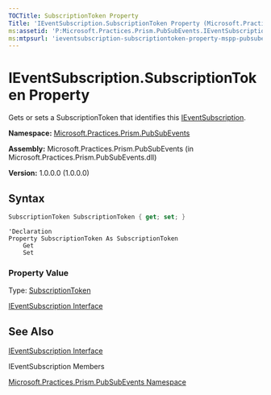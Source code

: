 ```yaml
---
TOCTitle: SubscriptionToken Property
Title: 'IEventSubscription.SubscriptionToken Property (Microsoft.Practices.Prism.PubSubEvents)'
ms:assetid: 'P:Microsoft.Practices.Prism.PubSubEvents.IEventSubscription.SubscriptionToken'
ms:mtpsurl: 'ieventsubscription-subscriptiontoken-property-mspp-pubsubevents.md'
---
```


# IEventSubscription.SubscriptionToken Property

Gets or sets a SubscriptionToken that identifies this [IEventSubscription](https://review.docs.microsoft.com/en-us/patterns-practices/reference/ieventsubscription-interface-mspp-pubsubevents).

**Namespace:** [Microsoft.Practices.Prism.PubSubEvents](https://review.docs.microsoft.com/en-us/patterns-practices/reference/mspp-pubsubevents-namespace)

**Assembly:** Microsoft.Practices.Prism.PubSubEvents (in Microsoft.Practices.Prism.PubSubEvents.dll) 

**Version:** 1.0.0.0 (1.0.0.0)

## Syntax

```C#  
SubscriptionToken SubscriptionToken { get; set; }
```

```VB  
'Declaration
Property SubscriptionToken As SubscriptionToken
	Get
	Set
```

### Property Value

Type: [SubscriptionToken](https://review.docs.microsoft.com/en-us/patterns-practices/reference/subscriptiontoken-class-mspp-pubsubevents)

[IEventSubscription Interface](https://msdn.microsoft.com/library/microsoft.practices.prism.pubsubevents.ieventsubscription)

## See Also

[IEventSubscription Interface](https://review.docs.microsoft.com/patterns-practices/reference/ieventsubscription-interface-mspp-pubsubevents
)

IEventSubscription Members

[Microsoft.Practices.Prism.PubSubEvents Namespace](https://review.docs.microsoft.com/patterns-practices/reference/ieventsubscription-interface-mspp-pubsubevents
)
